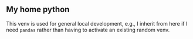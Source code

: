 ## My home python
This venv is used for general local development, e.g., I inherit from here if I need `pandas` rather than having to activate an existing random venv.
